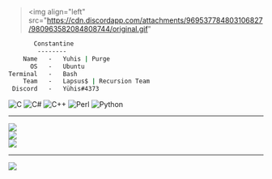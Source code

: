 ><img align="left" src="https://cdn.discordapp.com/attachments/969537784803106827/980963582084808744/original.gif"
>     
```bat
       Constantine
        --------
    Name   -   Yuhis | Purge
      OS   -   Ubuntu
Terminal   -   Bash
    Team   -   Lapsus$ | Recursion Team
 Discord   -   Yühis#4373
```

![C](https://img.shields.io/badge/c-%2300599C.svg?style=plastic&logo=c&logoColor=white) ![C#](https://img.shields.io/badge/c%23-%23239120.svg?style=plastic&logo=c-sharp&logoColor=white) ![C++](https://img.shields.io/badge/c++-%2300599C.svg?style=plastic&logo=c%2B%2B&logoColor=white) ![Perl](https://img.shields.io/badge/perl-%2339457E.svg?style=plastic&logo=perl&logoColor=white) ![Python](https://img.shields.io/badge/python-3670A0?style=plastic&logo=python&logoColor=ffdd54)

---
![](https://github-readme-stats.vercel.app/api?username=cYuhis&theme=omni&hide_border=true&include_all_commits=false&count_private=true)<br/>
![](https://github-readme-streak-stats.herokuapp.com/?user=cYuhis&theme=omni&hide_border=true)<br/>
![](https://github-readme-stats.vercel.app/api/top-langs/?username=cYuhis&theme=omni&hide_border=true&include_all_commits=false&count_private=true&layout=compact)

---
[![](https://visitcount.itsvg.in/api?id=cYuhis&icon=2&color=12)](https://visitcount.itsvg.in)
